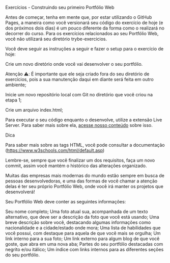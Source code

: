 Exercícios - Construindo seu primeiro Portfólio Web

Antes de começar, tenha em mente que, por estar utilizando o GitHub Pages, a maneira como você versionará seu código do exercício de hoje (e dos próximos dois dias) é um pouco diferente da forma como o realizará no decorrer do curso. Para os exercícios relacionados ao seu Portfólio Web, você não utilizará seu diretório trybe-exercicios.

Você deve seguir as instruções a seguir e fazer o setup para o exercício de hoje:

Crie um novo diretório onde você vai desenvolver o seu portfólio.

Atenção ⚠️: É importante que ele seja criado fora do seu diretório de exercícios, pois a sua manutenção daqui em diante será feita em outro ambiente;

Inicie um novo repositório local com Git no diretório que você criou na etapa 1;

Crie um arquivo index.html;

Para executar o seu código enquanto o desenvolve, utilize a extensão Live Server. Para saber mais sobre ela, [acesse nosso conteúdo](https://app.betrybe.com/learn/course/5e938f69-6e32-43b3-9685-c936530fd326/module/f04cdb21-382e-4588-8950-3b1a29afd2dd/section/fd34d5dd-9fea-4ff6-bc78-a84b89dda27b/lesson/659bc806-db35-4795-909a-737a069127e3) sobre isso.

Dica

Para saber mais sobre as tags HTML, você pode consultar a documentação (https://www.w3schools.com/html/default.asp)

Lembre-se, sempre que você finalizar um dos requisitos, faça um novo commit, assim você mantém o histórico das alterações organizado.

Muitas das empresas mais modernas do mundo estão sempre em busca de pessoas desenvolvedoras, e uma das formas de você chamar a atenção delas é ter seu próprio Portfólio Web, onde você irá manter os projetos que desenvolverá!

Seu Portfólio Web deve conter as seguintes informações:

Seu nome completo;
Uma foto atual sua, acompanhada de um texto alternativo, que deve ser a descrição da foto que você está usando;
Uma breve descrição sobre você, destacando algumas informações como nacionalidade e a cidade/estado onde mora;
Uma lista de habilidades que você possui, com destaque para aquela de que você mais se orgulha;
Um link interno para a sua foto;
Um link externo para algum blog de que você goste, que abra em uma nova aba;
Partes do seu portfólio destacadas com negrito e/ou itálico;
Um índice com links internos para as diferentes seções do seu portfólio.

